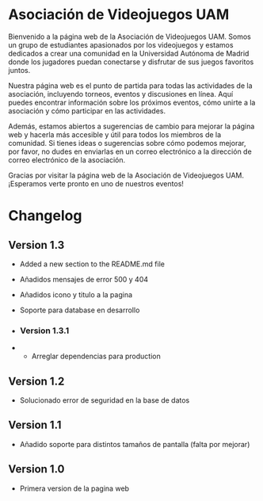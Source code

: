 # Asociación de Videojuegos UAM
Bienvenido a la página web de la Asociación de Videojuegos UAM. Somos un grupo de estudiantes apasionados por los videojuegos y estamos dedicados a crear una comunidad en la Universidad Autónoma de Madrid donde los jugadores puedan conectarse y disfrutar de sus juegos favoritos juntos.

Nuestra página web es el punto de partida para todas las actividades de la asociación, incluyendo torneos, eventos y discusiones en línea. Aquí puedes encontrar información sobre los próximos eventos, cómo unirte a la asociación y cómo participar en las actividades.

Además, estamos abiertos a sugerencias de cambio para mejorar la página web y hacerla más accesible y útil para todos los miembros de la comunidad. Si tienes ideas o sugerencias sobre cómo podemos mejorar, por favor, no dudes en enviarlas en un correo electrónico a la dirección de correo electrónico de la asociación.

Gracias por visitar la página web de la Asociación de Videojuegos UAM. ¡Esperamos verte pronto en uno de nuestros eventos!

# Changelog

## Version 1.3
- Added a new section to the README.md file
- Añadidos mensajes de error 500 y 404
- Añadidos icono y titulo a la pagina
- Soporte para database en desarrollo

- ### Version 1.3.1
- - Arreglar dependencias para production

## Version 1.2
- Solucionado error de seguridad en la base de datos

## Version 1.1
- Añadido soporte para distintos tamaños de pantalla (falta por mejorar)

## Version 1.0
- Primera version de la pagina web

